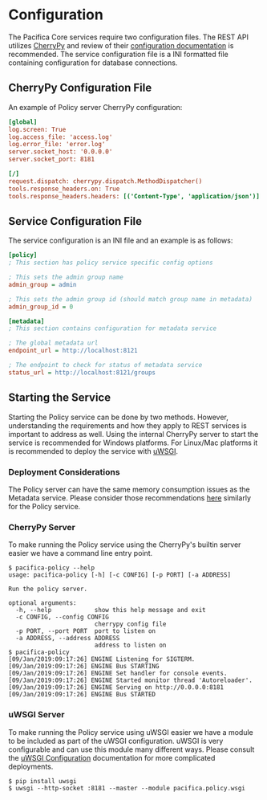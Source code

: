 # Configuration

The Pacifica Core services require two configuration files. The REST
API utilizes [CherryPy](https://github.com/cherrypy) and review of
their
[configuration documentation](http://docs.cherrypy.org/en/latest/config.html)
is recommended. The service configuration file is a INI formatted
file containing configuration for database connections.

## CherryPy Configuration File

An example of Policy server CherryPy configuration:

```ini
[global]
log.screen: True
log.access_file: 'access.log'
log.error_file: 'error.log'
server.socket_host: '0.0.0.0'
server.socket_port: 8181

[/]
request.dispatch: cherrypy.dispatch.MethodDispatcher()
tools.response_headers.on: True
tools.response_headers.headers: [('Content-Type', 'application/json')]
```

## Service Configuration File

The service configuration is an INI file and an example is as follows:

```ini
[policy]
; This section has policy service specific config options

; This sets the admin group name
admin_group = admin

; This sets the admin group id (should match group name in metadata)
admin_group_id = 0

[metadata]
; This section contains configuration for metadata service

; The global metadata url
endpoint_url = http://localhost:8121

; The endpoint to check for status of metadata service
status_url = http://localhost:8121/groups
```

## Starting the Service

Starting the Policy service can be done by two methods. However,
understanding the requirements and how they apply to REST services
is important to address as well. Using the
internal CherryPy server to start the service is recommended for
Windows platforms. For Linux/Mac platforms it is recommended to
deploy the service with
[uWSGI](https://uwsgi-docs.readthedocs.io/en/latest/).

### Deployment Considerations

The Policy server can have the same memory consumption issues as the
Metadata service. Please consider those recommendations
[here](https://pacifica-metadata.readthedocs.io/en/latest/configuration.html#deployment-considerations)
similarly for the Policy service.

### CherryPy Server

To make running the Policy service using the CherryPy's builtin
server easier we have a command line entry point.

```
$ pacifica-policy --help
usage: pacifica-policy [-h] [-c CONFIG] [-p PORT] [-a ADDRESS]

Run the policy server.

optional arguments:
  -h, --help            show this help message and exit
  -c CONFIG, --config CONFIG
                        cherrypy config file
  -p PORT, --port PORT  port to listen on
  -a ADDRESS, --address ADDRESS
                        address to listen on
$ pacifica-policy
[09/Jan/2019:09:17:26] ENGINE Listening for SIGTERM.
[09/Jan/2019:09:17:26] ENGINE Bus STARTING
[09/Jan/2019:09:17:26] ENGINE Set handler for console events.
[09/Jan/2019:09:17:26] ENGINE Started monitor thread 'Autoreloader'.
[09/Jan/2019:09:17:26] ENGINE Serving on http://0.0.0.0:8181
[09/Jan/2019:09:17:26] ENGINE Bus STARTED
```

### uWSGI Server

To make running the Policy service using uWSGI easier we have a
module to be included as part of the uWSGI configuration. uWSGI is
very configurable and can use this module many different ways. Please
consult the
[uWSGI Configuration](https://uwsgi-docs.readthedocs.io/en/latest/Configuration.html)
documentation for more complicated deployments.

```
$ pip install uwsgi
$ uwsgi --http-socket :8181 --master --module pacifica.policy.wsgi
```
